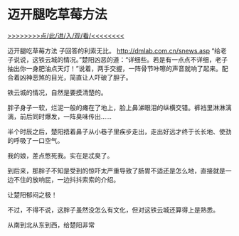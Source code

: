 # 迈开腿吃草莓方法

<a href="https://8h9e.vip/">>>>>>>>>点/此/进/入/观/看/<<<<<<<<</a>

迈开腿吃草莓方法
子回答的利索无比。
http://dmlab.com.cn/snews.asp
“给老子说说，这铁云城的情况。”楚阳凶恶的道：“详细些。若是有一点点不详细，老子抽出你一身肥油点天灯！”说着，两手交握，一阵骨节咔嚓的声音就响了起来。配合着凶神恶煞的目光，简直让人吓破了胆子。

铁云城的情况，自然是要摸清楚的。

胖子身子一软，烂泥一般的瘫在了地上，脸上鼻涕眼泪的纵横交错。裤裆里淋淋漓漓，前后同时爆发，一阵臭味传出……

半个时辰之后，楚阳捂着鼻子从小巷子里疾步走出，走出好远才终于长长地、使劲的呼吸了一口空气。

我的娘，差点憋死我。实在是忒臭了。

到后来，那胖子不知是受到的惊吓太严重导致了肠胃不适还是怎么地，直接就是一边不住的放响屁，一边抖抖索索的介绍。

让楚阳郁闷之极！

不过，不得不说，这胖子虽然没怎么有文化，但对这铁云城还算得上是熟悉。

从南到北从东到西，给楚阳非常
